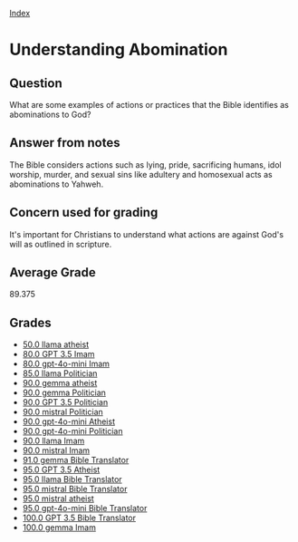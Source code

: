 
[Index](../../index.md)
# Understanding Abomination
## Question
What are some examples of actions or practices that the Bible identifies as abominations to God?

## Answer from notes
The Bible considers actions such as lying, pride, sacrificing humans, idol worship, murder, and sexual sins like adultery and homosexual acts as abominations to Yahweh.

## Concern used for grading
It's important for Christians to understand what actions are against God's will as outlined in scripture.

## Average Grade
89.375

## Grades
 * [50.0 llama atheist](../answers/llama_atheist/Understanding_Abomination.md)
 * [80.0 GPT 3.5 Imam](../answers/GPT_3.5_Imam/Understanding_Abomination.md)
 * [80.0 gpt-4o-mini Imam](../answers/gpt-4o-mini_Imam/Understanding_Abomination.md)
 * [85.0 llama Politician](../answers/llama_Politician/Understanding_Abomination.md)
 * [90.0 gemma atheist](../answers/gemma_atheist/Understanding_Abomination.md)
 * [90.0 gemma Politician](../answers/gemma_Politician/Understanding_Abomination.md)
 * [90.0 GPT 3.5 Politician](../answers/GPT_3.5_Politician/Understanding_Abomination.md)
 * [90.0 mistral Politician](../answers/mistral_Politician/Understanding_Abomination.md)
 * [90.0 gpt-4o-mini Atheist](../answers/gpt-4o-mini_Atheist/Understanding_Abomination.md)
 * [90.0 gpt-4o-mini Politician](../answers/gpt-4o-mini_Politician/Understanding_Abomination.md)
 * [90.0 llama Imam](../answers/llama_Imam/Understanding_Abomination.md)
 * [90.0 mistral Imam](../answers/mistral_Imam/Understanding_Abomination.md)
 * [91.0 gemma Bible Translator](../answers/gemma_Bible_Translator/Understanding_Abomination.md)
 * [95.0 GPT 3.5 Atheist](../answers/GPT_3.5_Atheist/Understanding_Abomination.md)
 * [95.0 llama Bible Translator](../answers/llama_Bible_Translator/Understanding_Abomination.md)
 * [95.0 mistral Bible Translator](../answers/mistral_Bible_Translator/Understanding_Abomination.md)
 * [95.0 mistral atheist](../answers/mistral_atheist/Understanding_Abomination.md)
 * [95.0 gpt-4o-mini Bible Translator](../answers/gpt-4o-mini_Bible_Translator/Understanding_Abomination.md)
 * [100.0 GPT 3.5 Bible Translator](../answers/GPT_3.5_Bible_Translator/Understanding_Abomination.md)
 * [100.0 gemma Imam](../answers/gemma_Imam/Understanding_Abomination.md)

